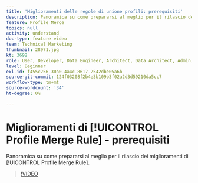 ```yaml
---
title: 'Miglioramenti delle regole di unione profili: prerequisiti'
description: Panoramica su come prepararsi al meglio per il rilascio dei miglioramenti delle regole di unione profili.
feature: Profile Merge
topics: null
activity: understand
doc-type: feature video
team: Technical Marketing
thumbnail: 28971.jpg
kt: 3692
role: User, Developer, Data Engineer, Architect, Data Architect, Admin, Leader
level: Beginner
exl-id: f455c256-30a0-4a4c-8617-2542dbe05a6b
source-git-commit: 124f03208f2b4e3b109b3f02a2d3d59210da5cc7
workflow-type: tm+mt
source-wordcount: '34'
ht-degree: 0%

---
```


# Miglioramenti di [!UICONTROL Profile Merge Rule] - prerequisiti

Panoramica su come prepararsi al meglio per il rilascio dei miglioramenti di [!UICONTROL Profile Merge Rule].

>[!VIDEO](https://video.tv.adobe.com/v/34904/?quality=12&captions=ita)

